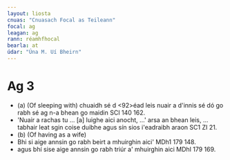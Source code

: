```yaml
---
layout: liosta
cnuas: "Cnuasach Focal as Teileann"
focal: ag
leagan: ag
rann: réamhfhocal
bearla: at
údar: "Úna M. Uí Bheirn"
---
```


# Ag 3

* (a) (Of sleeping with) chuaidh sé d <92>éad leis nuair a d'innis sé dó go rabh sé ag n-a bhean go maidin SCI 140 162.          
* 'Nuair a rachas tu ... [a] luighe aici anocht, ...' arsa an bhean
leis, ... tabhair leat sgin coise duibhe agus sín sios
i'eadraibh araon  SC1 ZI 21.
* (b) (Of having as a wife)
* Bhi si aige annsin go rabh beirt a mhuirghin aici' MDh1 179 148.  
* agus bhí sise aige annsin go rabh triúr a' mhuirghin aici MDhl 179 169.
